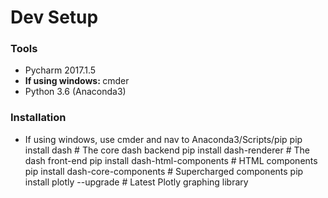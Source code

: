 <!DOCTYPE html>
<html lang="en">
<head>
    <meta charset="UTF-8">
    <title>Continental Predictive Analytics Project</title>
</head>
<body>


<h1>Dev Setup</h1>
<h3>Tools</h3>
<ul>
    <li>Pycharm 2017.1.5</li>
    <li><b>If using windows: </b> cmder</li>
    <li>Python 3.6 (Anaconda3)</li>
</ul>

<h3>Installation</h3>
<ul>
    <li>
        If using windows, use cmder and nav to Anaconda3/Scripts/pip
        pip install dash  # The core dash backend
        pip install dash-renderer # The dash front-end
        pip install dash-html-components # HTML components
        pip install dash-core-components  # Supercharged components
        pip install plotly --upgrade  # Latest Plotly graphing library
    </li>
</ul>

</body>
</html>
